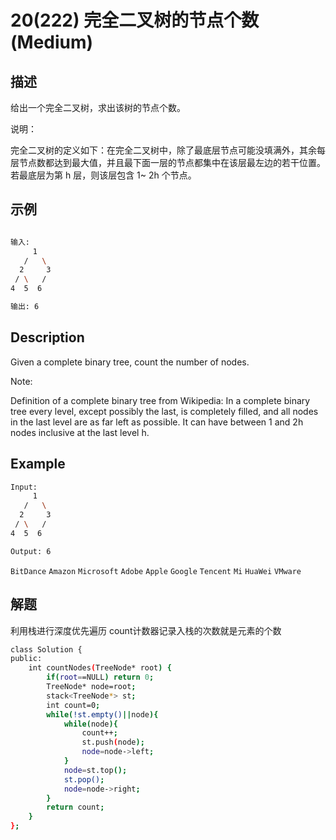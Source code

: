 # 20(222) 完全二叉树的节点个数(Medium)
## 描述

给出一个完全二叉树，求出该树的节点个数。

说明：

完全二叉树的定义如下：在完全二叉树中，除了最底层节点可能没填满外，其余每层节点数都达到最大值，并且最下面一层的节点都集中在该层最左边的若干位置。若最底层为第 h 层，则该层包含 1~ 2h 个节点。


## 示例

```bash

输入: 
     1
   /   \
  2     3
 / \   /
4  5  6

输出: 6
``` 

## Description

Given a complete binary tree, count the number of nodes.

Note:

Definition of a complete binary tree from Wikipedia:
In a complete binary tree every level, except possibly the last, is completely filled, and all nodes in the last level are as far left as possible. It can have between 1 and 2h nodes inclusive at the last level h.

## Example

```bash
Input: 
     1
   /   \
  2     3
 / \   /
4  5  6

Output: 6

```

`BitDance` `Amazon` `Microsoft` `Adobe` `Apple` `Google` `Tencent` `Mi` `HuaWei` `VMware`

## 解题

利用栈进行深度优先遍历 count计数器记录入栈的次数就是元素的个数
```bash
class Solution {
public:
    int countNodes(TreeNode* root) {
        if(root==NULL) return 0;
        TreeNode* node=root;
        stack<TreeNode*> st;
        int count=0;
        while(!st.empty()||node){
            while(node){
                count++;
                st.push(node);
                node=node->left;
            }
            node=st.top();
            st.pop();
            node=node->right;
        }
        return count;
    }
};
```